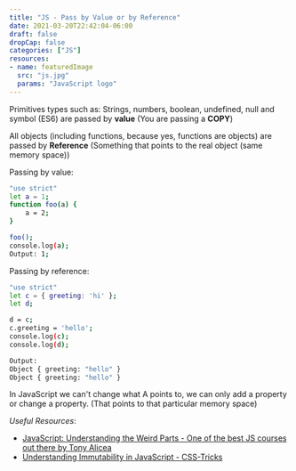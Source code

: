 ```yaml
---
title: "JS - Pass by Value or by Reference"
date: 2021-03-20T22:42:04-06:00
draft: false
dropCap: false
categories: ["JS"]
resources:
- name: featuredImage
  src: "js.jpg"
  params: "JavaScript logo"
---
```


Primitives types such as: Strings, numbers, boolean, undefined, null and symbol (ES6) are passed by **value** (You are passing a **COPY**) 

All objects (including functions, because yes, functions are objects) are passed by **Reference** (Something that points to the real object (same memory space))

Passing by value:
```bash
"use strict"
let a = 1;
function foo(a) {
    a = 2;
}

foo();
console.log(a);
Output: 1;
```

Passing by reference:

```bash
"use strict"
let c = { greeting: 'hi' };
let d;

d = c;
c.greeting = 'hello';
console.log(c);
console.log(d);

Output:
Object { greeting: "hello" }
Object { greeting: "hello" }
```

In JavaScript we can't change what A points to, we can only add a property or change a property. (That points to that particular memory space)


<em>Useful Resources</em>:

* [JavaScript: Understanding the Weird Parts - One of the best JS courses out there by Tony Alicea](https://www.udemy.com/course/understand-javascript/)
* [Understanding Immutability in JavaScript - CSS-Tricks](https://css-tricks.com/understanding-immutability-in-javascript/)